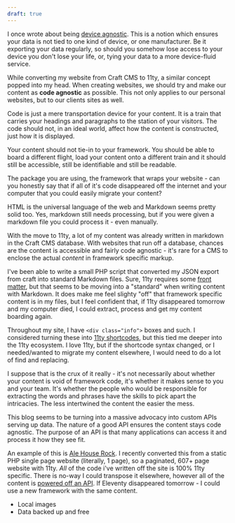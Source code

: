 ```yaml
---
draft: true
---
```


I once wrote about being [device agnostic](https://www.liquidlight.co.uk/blog/how-to-become-device-agnostic-and-what-it-means-for-your-data/). This is a notion which ensures your data is not tied to one kind of device, or one manufacturer. Be it exporting your data regularly, so should you somehow lose access to your device you don't lose your life, or, tying your data to a more device-fluid service.

While converting my website from Craft CMS to 11ty, a similar concept popped into my head. When creating websites, we should try and make our content as **code agnostic** as possible. This not only applies to our personal websites, but to our clients sites as well.

Code is just a mere transportation device for your content. It is a train that carries your headings and paragraphs to the station of your visitors. The code should not, in an ideal world, affect how the content is constructed, just how it is displayed.

Your content should not tie-in to your framework. You should be able to board a different flight, load your content onto a different train and it should still be accessible, still be identifiable and still be readable.

The package you are using, the framework that wraps your website - can you honestly say that if all of it's code disappeared off the internet and your computer that you could easily migrate your content?

HTML is the universal language of the web and Markdown seems pretty solid too. Yes, markdown still needs processing, but if you were given a markdown file you could process it - even manually.

With the move to 11ty, a lot of my content was already written in markdown in the Craft CMS database. With websites that run off a database, chances are the content is accessible and fairly code agnostic - it's rare for a CMS to enclose the actual _content_ in framework specific markup.

I've been able to write a small PHP script that converted my JSON export from craft into standard Markdown files. Sure, 11ty requires some [front matter](https://www.11ty.dev/docs/data-frontmatter/), but that seems to be moving into a "standard" when writing content with Markdown. It does make me feel slighty "off" that framework specific content is in my files, but I feel confident that, if 11ty disappeared tomorrow and my computer died, I could extract, process and get my content boarding again.

Throughout my site, I have `<div class="info">` boxes and such. I considered turning these into [11ty shortcodes](https://www.11ty.dev/docs/shortcodes/), but this tied me deeper into the 11ty ecosystem. I love 11ty, but if the shortcode syntax changed, or I needed/wanted to migrate my content elsewhere, I would need to do a lot of find and replacing.

I suppose that is the crux of it really - it's not necessarily about whether your content is void of  framework code, it's whether it makes sense to you and your team. It's whether the people who would be responsible for extracting the words and phrases have the skills to pick apart the intricacies. The less intertwined the content the easier the mess.

This blog seems to be turning into a massive advocacy into custom APIs serving up data. The nature of a good API ensures the content stays code agnostic. The purpose of an API is that many applications can access it and process it how they see fit.

An example of this is [Ale House Rock](https://alehouse.rocks/). I recently converted this from a static PHP single page website (literally, 1 page), so a paginated, 607+ page website with 11ty. _All_ of the code i've written off the site is 100% 11ty specific. There is no-way I could transpose it elsewhere, however all of the content is [powered off an API](https://beer.mikestreety.co.uk/api/beers.json). If Eleventy disappeared tomorrow - I could use a new framework with the same content.

- Local images
- Data backed up and free


